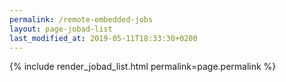 ```yaml
---
permalink: /remote-embedded-jobs
layout: page-jobad-list
last_modified_at: 2019-05-11T18:33:30+0200
---
```

{% include render_jobad_list.html permalink=page.permalink %}
